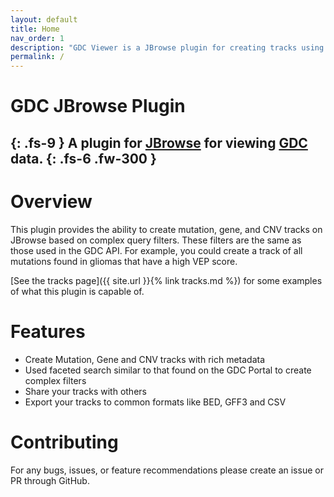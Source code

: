 ```yaml
---
layout: default
title: Home
nav_order: 1
description: "GDC Viewer is a JBrowse plugin for creating tracks using data from the GDC portal."
permalink: /
---
```


# GDC JBrowse Plugin
{: .fs-9 }
A plugin for [JBrowse](https://jbrowse.org/) for viewing [GDC](https://gdc.cancer.gov/) data.
{: .fs-6 .fw-300 }
---

# Overview
This plugin provides the ability to create mutation, gene, and CNV tracks on JBrowse based on complex query filters. These filters are the same as those used in the GDC API. For example, you could create a track of all mutations found in gliomas that have a high VEP score.

[See the tracks page]({{ site.url }}{% link tracks.md %}) for some examples of what this plugin is capable of. 

# Features
* Create Mutation, Gene and CNV tracks with rich metadata
* Used faceted search similar to that found on the GDC Portal to create complex filters
* Share your tracks with others
* Export your tracks to common formats like BED, GFF3 and CSV

# Contributing
For any bugs, issues, or feature recommendations please create an issue or PR through GitHub.